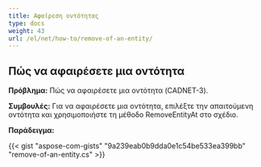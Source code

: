 ```yaml
---
title: Αφαίρεση οντότητας
type: docs
weight: 43
url: /el/net/how-to/remove-of-an-entity/
---
```


## **Πώς να αφαιρέσετε μια οντότητα**

**Πρόβλημα:** Πώς να αφαιρέσετε μια οντότητα (CADNET-3).

**Συμβουλές:** Για να αφαιρέσετε μια οντότητα, επιλέξτε την απαιτούμενη οντότητα και χρησιμοποιήστε τη μέθοδο RemoveEntityAt στο σχέδιο.

**Παράδειγμα:**

{{< gist "aspose-com-gists" "9a239eab0b9dda0e1c54be533ea399bb" "remove-of-an-entity.cs" >}}

